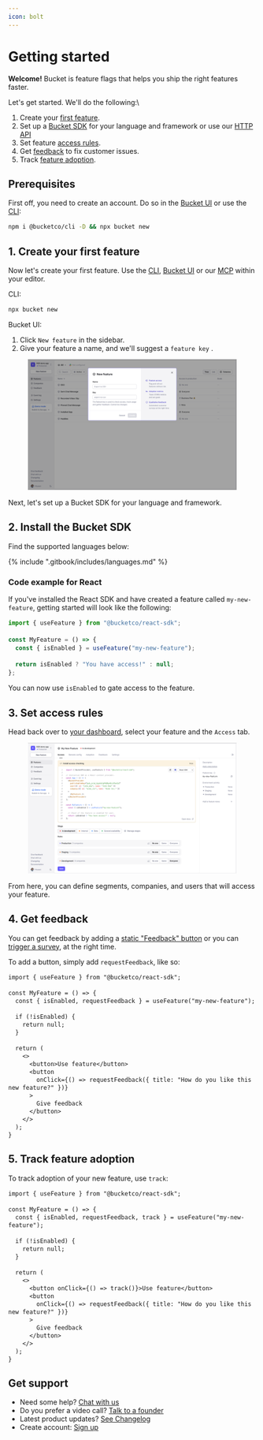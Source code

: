 ```yaml
---
icon: bolt
---
```


# Getting started

**Welcome!** Bucket is feature flags that helps you ship the right features faster.&#x20;

Let's get started. We'll do the following:\


1. Create your [first feature](https://docs.bucket.co/product-handbook/create-your-first-feature).
2. Set up a [Bucket SDK](https://docs.bucket.co/supported-languages/overview) for your language and framework or use our [HTTP API](https://docs.bucket.co/api/http-api)
3. Set feature [access rules](https://docs.bucket.co/product-handbook/feature-rollouts/feature-targeting-rules).
4. Get [feedback](introduction/concepts/feedback.md) to fix customer issues.
5. Track [feature adoption](product-handbook/feature-usage-configuration.md).



## Prerequisites

First off, you need to create an account. Do so in the [Bucket UI](https://app.bucket.co) or use the [CLI](sdk/documents/cli/):

```bash
npm i @bucketco/cli -D && npx bucket new
```

## 1. Create your first feature&#x20;

Now let's create your first feature. Use the [CLI](sdk/documents/cli/), [Bucket UI](https://app.bucket.co) or our [MCP](api/mcp.md) within your editor.

CLI:

```bash
npx bucket new
```

Bucket UI:

1. Click `New feature` in the sidebar.
2. Give your feature a name, and we'll suggest a `feature key` .

<div data-full-width="false"><figure><img src=".gitbook/assets/image (8).png" alt=""><figcaption></figcaption></figure></div>

Next, let's set up a Bucket SDK for your language and framework.

## 2. Install the Bucket SDK

Find the supported languages below:

{% include ".gitbook/includes/languages.md" %}

### Code example for React

If you've installed the React SDK and have created a feature called `my-new-feature`, getting started will look like the following:

```jsx
import { useFeature } from "@bucketco/react-sdk";

const MyFeature = () => {
  const { isEnabled } = useFeature("my-new-feature");

  return isEnabled ? "You have access!" : null;
};
```

You can now use `isEnabled` to gate access to the feature.&#x20;

## 3. Set access rules

Head back over to [your dashboard](https://app.bucket.co/), select your feature and the `Access` tab.

<figure><img src=".gitbook/assets/image (9).png" alt=""><figcaption></figcaption></figure>

From here, you can define segments, companies, and users that will access your feature.

## 4. Get feedback <a href="#next-steps-1" id="next-steps-1"></a>

You can get feedback by adding a [static "Feedback" button](product-handbook/feature-feedback/give-feedback-button.md) or you can [trigger a survey](product-handbook/feature-analysis/automated-feedback-surveys.md), at the right time.

To add a button, simply add `requestFeedback`, like so:

```tsx
import { useFeature } from "@bucketco/react-sdk";

const MyFeature = () => {
  const { isEnabled, requestFeedback } = useFeature("my-new-feature");

  if (!isEnabled) {
    return null;
  }

  return (
    <>
      <button>Use feature</button>
      <button
        onClick={() => requestFeedback({ title: "How do you like this new feature?" })}
      >
        Give feedback
      </button>
    </>
  );
}
```

## 5. Track feature adoption

To track adoption of your new feature, use `track`:

```tsx
import { useFeature } from "@bucketco/react-sdk";

const MyFeature = () => {
  const { isEnabled, requestFeedback, track } = useFeature("my-new-feature");

  if (!isEnabled) {
    return null;
  }

  return (
    <>
      <button onClick={() => track()}>Use feature</button>
      <button
        onClick={() => requestFeedback({ title: "How do you like this new feature?" })}
      >
        Give feedback
      </button>
    </>
  );
}
```

## Get support

* Need some help? [Chat with us](mailto:hello@bucket.co)
* Do you prefer a video call? [Talk to a founder](https://bucket.co/contact)
* Latest product updates? [See Changelog](https://bucket.co/changelog)
* Create account: [Sign up](https://app.bucket.co)
